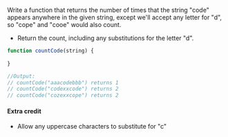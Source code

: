 Write a function that returns the number of times that the string "code" appears anywhere in the given string, except we'll accept any letter for "d", so "cope" and "cooe" would also count.

* Return the count, including any substitutions for the letter "d".

```js
function countCode(string) {  
  
}

//Output: 
// countCode("aaacodebbb") returns 1
// countCode("codexxcode") returns 2
// countCode("cozexxcope") returns 2
```

#### Extra credit
* Allow any uppercase characters to substitute for "c" 